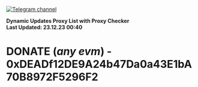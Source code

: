 [![Telegram channel](https://img.shields.io/endpoint?url=https://runkit.io/damiankrawczyk/telegram-badge/branches/master?url=https://t.me/n4z4v0d)](https://t.me/n4z4v0d) 

**Dynamic Updates Proxy List with Proxy Checker**  
**Last Updated: 23.12.23 00:40**

# DONATE (_any evm_) - 0xDEADf12DE9A24b47Da0a43E1bA70B8972F5296F2
